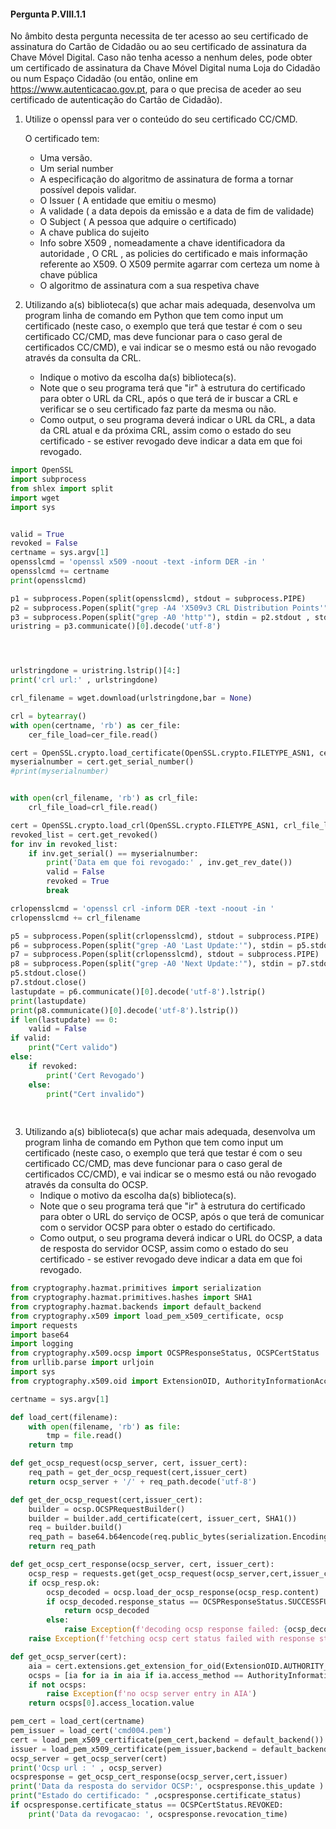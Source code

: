 #### Pergunta P.VIII.1.1

No âmbito desta pergunta necessita de ter acesso ao seu certificado de assinatura do Cartão de Cidadão ou ao seu certificado de assinatura da Chave Móvel Digital. Caso não tenha acesso a nenhum deles, pode obter um certificado de assinatura da Chave Móvel Digital numa Loja do Cidadão ou num Espaço Cidadão (ou então, online em <https://www.autenticacao.gov.pt>, para o que precisa de aceder ao seu certificado de autenticação do Cartão de Cidadão).

1. Utilize o openssl para ver o conteúdo do seu certificado CC/CMD.

   O certificado tem:
   + Uma versão.
   + Um serial number
   + A especificação do algoritmo de assinatura de forma a tornar possível depois validar.
   + O Issuer ( A entidade que emitiu o mesmo)
   + A validade ( a data depois da emissão e a data de fim de validade)
   + O Subject ( A pessoa que adquire o certificado)
   + A chave publica do sujeito
   + Info sobre X509 , nomeadamente a chave identificadora da autoridade , O CRL , as policies do certificado e mais informação referente ao X509. O X509 permite agarrar com certeza um nome à chave pública
   + O algoritmo de assinatura com a sua respetiva chave
   
    


2. Utilizando a(s) biblioteca(s) que achar mais adequada, desenvolva um program linha de comando em Python que tem como input um certificado (neste caso, o exemplo que terá que testar é com o seu certificado CC/CMD, mas deve funcionar para o caso geral de certificados CC/CMD), e vai indicar se o mesmo está ou não revogado através da consulta da CRL.
   + Indique o motivo da escolha da(s) biblioteca(s).
   + Note que o seu programa terá que "ir" à estrutura do certificado para obter o URL da CRL, após o que terá de ir buscar a CRL e verificar se o seu certificado faz parte da mesma ou não. 
   + Como output, o seu programa deverá indicar o URL da CRL, a data da CRL atual e da próxima CRL, assim como o estado do seu certificado - se estiver revogado deve indicar a data em que foi revogado.
``` python 
import OpenSSL
import subprocess
from shlex import split
import wget
import sys


valid = True
revoked = False
certname = sys.argv[1]
opensslcmd = 'openssl x509 -noout -text -inform DER -in '
opensslcmd += certname
print(opensslcmd)

p1 = subprocess.Popen(split(opensslcmd), stdout = subprocess.PIPE)
p2 = subprocess.Popen(split("grep -A4 'X509v3 CRL Distribution Points'"), stdin = p1.stdout , stdout=subprocess.PIPE)
p3 = subprocess.Popen(split("grep -A0 'http'"), stdin = p2.stdout , stdout=subprocess.PIPE)
uristring = p3.communicate()[0].decode('utf-8')




urlstringdone = uristring.lstrip()[4:]
print('crl url:' , urlstringdone)

crl_filename = wget.download(urlstringdone,bar = None)

crl = bytearray()
with open(certname, 'rb') as cer_file:
    cer_file_load=cer_file.read()

cert = OpenSSL.crypto.load_certificate(OpenSSL.crypto.FILETYPE_ASN1, cer_file_load)
myserialnumber = cert.get_serial_number()
#print(myserialnumber)


with open(crl_filename, 'rb') as crl_file:
    crl_file_load=crl_file.read()

cert = OpenSSL.crypto.load_crl(OpenSSL.crypto.FILETYPE_ASN1, crl_file_load)
revoked_list = cert.get_revoked()
for inv in revoked_list:
    if inv.get_serial() == myserialnumber:
        print('Data em que foi revogado:' , inv.get_rev_date())
        valid = False
        revoked = True
        break

crlopensslcmd = 'openssl crl -inform DER -text -noout -in '
crlopensslcmd += crl_filename

p5 = subprocess.Popen(split(crlopensslcmd), stdout = subprocess.PIPE)
p6 = subprocess.Popen(split("grep -A0 'Last Update:'"), stdin = p5.stdout , stdout=subprocess.PIPE)
p7 = subprocess.Popen(split(crlopensslcmd), stdout = subprocess.PIPE)
p8 = subprocess.Popen(split("grep -A0 'Next Update:'"), stdin = p7.stdout , stdout=subprocess.PIPE)
p5.stdout.close()
p7.stdout.close()
lastupdate = p6.communicate()[0].decode('utf-8').lstrip()
print(lastupdate)
print(p8.communicate()[0].decode('utf-8').lstrip())
if len(lastupdate) == 0:
    valid = False
if valid:
    print("Cert valido")
else:
    if revoked:
        print('Cert Revogado')
    else:
        print("Cert invalido")
   
        

```


3. Utilizando a(s) biblioteca(s) que achar mais adequada, desenvolva um program linha de comando em Python que tem como input um certificado (neste caso, o exemplo que terá que testar é com o seu certificado CC/CMD, mas deve funcionar para o caso geral de certificados CC/CMD), e vai indicar se o mesmo está ou não revogado através da consulta do OCSP.
   + Indique o motivo da escolha da(s) biblioteca(s).
   + Note que o seu programa terá que "ir" à estrutura do certificado para obter o URL do serviço de OCSP, após o que terá de comunicar com o servidor OCSP para obter o estado do certificado. 
   + Como output, o seu programa deverá indicar o URL do OCSP, a data de resposta do servidor OCSP, assim como o estado do seu certificado - se estiver revogado deve indicar a data em que foi revogado.

```python
from cryptography.hazmat.primitives import serialization
from cryptography.hazmat.primitives.hashes import SHA1
from cryptography.hazmat.backends import default_backend
from cryptography.x509 import load_pem_x509_certificate, ocsp
import requests
import base64
import logging
from cryptography.x509.ocsp import OCSPResponseStatus, OCSPCertStatus
from urllib.parse import urljoin
import sys
from cryptography.x509.oid import ExtensionOID, AuthorityInformationAccessOID

certname = sys.argv[1]

def load_cert(filename):
    with open(filename, 'rb') as file:
        tmp = file.read()
    return tmp

def get_ocsp_request(ocsp_server, cert, issuer_cert):
    req_path = get_der_ocsp_request(cert,issuer_cert)
    return ocsp_server + '/' + req_path.decode('utf-8')

def get_der_ocsp_request(cert,issuer_cert):
    builder = ocsp.OCSPRequestBuilder()
    builder = builder.add_certificate(cert, issuer_cert, SHA1())
    req = builder.build()
    req_path = base64.b64encode(req.public_bytes(serialization.Encoding.DER))
    return req_path

def get_ocsp_cert_response(ocsp_server, cert, issuer_cert):
    ocsp_resp = requests.get(get_ocsp_request(ocsp_server,cert,issuer_cert))
    if ocsp_resp.ok:
        ocsp_decoded = ocsp.load_der_ocsp_response(ocsp_resp.content)
        if ocsp_decoded.response_status == OCSPResponseStatus.SUCCESSFUL:
            return ocsp_decoded
        else:
            raise Exception(f'decoding ocsp response failed: {ocsp_decoded.response_status}')
    raise Exception(f'fetching ocsp cert status failed with response status: {ocsp_resp.status_code}')

def get_ocsp_server(cert):
    aia = cert.extensions.get_extension_for_oid(ExtensionOID.AUTHORITY_INFORMATION_ACCESS).value
    ocsps = [ia for ia in aia if ia.access_method == AuthorityInformationAccessOID.OCSP]
    if not ocsps:
        raise Exception(f'no ocsp server entry in AIA')
    return ocsps[0].access_location.value

pem_cert = load_cert(certname)
pem_issuer = load_cert('cmd004.pem')
cert = load_pem_x509_certificate(pem_cert,backend = default_backend())
issuer = load_pem_x509_certificate(pem_issuer,backend = default_backend())
ocsp_server = get_ocsp_server(cert)
print('Ocsp url : ' , ocsp_server)
ocspresponse = get_ocsp_cert_response(ocsp_server,cert,issuer)
print('Data da resposta do servidor OCSP:', ocspresponse.this_update )
print("Estado do certificado: " ,ocspresponse.certificate_status)
if ocspresponse.certificate_status == OCSPCertStatus.REVOKED:
    print('Data da revogacao: ', ocspresponse.revocation_time)

```
